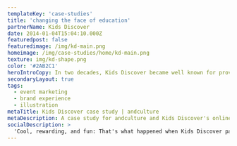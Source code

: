 ```yaml
---
templateKey: 'case-studies'
title: 'changing the face of education'
partnerName: Kids Discover
date: 2014-01-04T15:04:10.000Z
featuredpost: false
featuredimage: /img/kd-main.png
homeimage: /img/case-studies/home/kd-main.png
texture: img/kd-shape.png
color: '#2AB2C1'
heroIntroCopy: In two decades, Kids Discover became well known for providing high-quality non-fiction content for children in grades 3-8. With more than 200 magazine titles, each with 20 pages, Kids Discover was a treasure trove of iconic photographs, original illustrations, timelines and kid-friendly facts on hundreds of science and social studies topics. That’s an incredible trove to work with.
secondaryLayout: true
tags:
  - event marketing
  - brand experience
  - illustration
metaTitle: Kids Discover case study | andculture
metaDescription: A case study for andculture and Kids Discover's online learning platform
socialDescription: >
  'Cool, rewarding, and fun: That's what happened when Kids Discover partnered with andculture to transform the way students experience science and social studies magazines in the classroom. "Boring" isn't in our vocabulary.'
---
```

